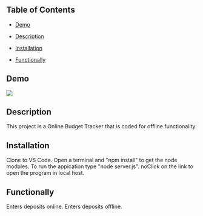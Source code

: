 ## Table of Contents 

* [Demo](#demo)

* [Description](#description)

* [Installation](#installation)

* [Functionally](#functionally)

## Demo
![](images/Offline.gif) 

## Description
This project is a Online Budget Tracker that is coded for offline functionality.

## Installation
Clone to VS Code. Open a terminal and "npm install" to get the node modules. To run the appication type "node server.js". noClick on the link to open the program in local host.

## Functionally
Enters deposits online. Enters deposits offline.


